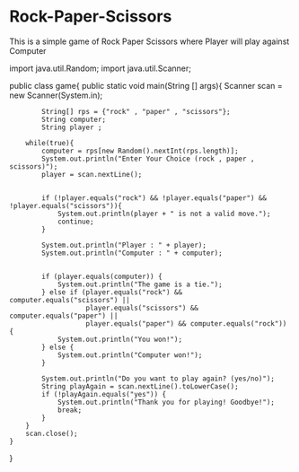 # Rock-Paper-Scissors
This is a simple game of Rock Paper Scissors where Player will play against Computer

import java.util.Random;
import java.util.Scanner;

public class game{
    public static void main(String [] args){
        Scanner scan = new Scanner(System.in);
        
            String[] rps = {"rock" , "paper" , "scissors"};
            String computer;
            String player ;

        while(true){
            computer = rps[new Random().nextInt(rps.length)];
            System.out.println("Enter Your Choice (rock , paper , scissors)");
            player = scan.nextLine();
           

            if (!player.equals("rock") && !player.equals("paper") && !player.equals("scissors")){
                System.out.println(player + " is not a valid move.");
                continue;
            }
            
            System.out.println("Player : " + player);
            System.out.println("Computer : " + computer);


            if (player.equals(computer)) {
                System.out.println("The game is a tie.");
            } else if (player.equals("rock") && computer.equals("scissors") ||
                       player.equals("scissors") && computer.equals("paper") ||
                       player.equals("paper") && computer.equals("rock")) {
                System.out.println("You won!");
            } else {
                System.out.println("Computer won!");
            }

            System.out.println("Do you want to play again? (yes/no)");
            String playAgain = scan.nextLine().toLowerCase();
            if (!playAgain.equals("yes")) {
                System.out.println("Thank you for playing! Goodbye!");
                break;
            }
        }
        scan.close();
    }
}
